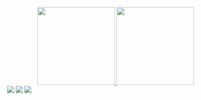 ### 

##
<div align="center">
  <a href="https://github.com/tabaldii">
  <img height="180em" src="https://github-readme-stats.vercel.app/api?username=tabaldii&show_icons=true&theme=dracula&include_all_commits=true&count_private=true"/>
  <img height="180em" src="https://github-readme-stats.vercel.app/api/top-langs/?username=tabaldii&layout=compact&langs_count=7&theme=dracula"/>
</div>
  
<div> 
  <a href="https://t.me/andersontabaldi" target="_blank"><img src="https://img.shields.io/badge/Telegram-2CA5E0?style=for-the-badge&logo=telegram&logoColor=white" target="_blank"></a>
  <a href="https://instagram.com/ander_tabaldi/" target="_blank"><img src="https://img.shields.io/badge/-Instagram-%23E4405F?style=for-the-badge&logo=instagram&logoColor=white" target="_blank"></a>
  <a href = "mailto:contatoandersontabaldi@gmail.com"><img src="https://img.shields.io/badge/-Gmail-%23333?style=for-the-badge&logo=gmail&logoColor=white" target="_blank"></a>
</div>
